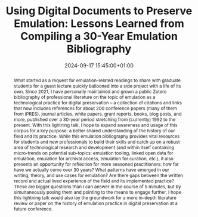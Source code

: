 ---
abstract: 'What started as a request for emulation-related readings to share with
  graduate students for a guest lecture quickly ballooned into a side project with
  a life of its own. Since 2021, I have personally maintained and grown a public Zotero
  bibliography of professional literature on the topic of emulation as a technological
  practice for digital preservation – a collection of citations and links that now
  includes references for about 200 conference papers (many of them from iPRES), journal
  articles, white papers, grant reports, books, blog posts, and more, published over
  a 30-year period stretching from (currently) 1992 to the present.

  With this lightning talk, I hope to expand awareness and usage of this corpus for
  a key purpose: a better shared understanding of the history of our field and its
  practice. While this emulation bibliography provides vital resources for students
  and new professionals to build their skills and catch up on a robust area of technological
  research and development (and within itself containing micro-trends on potential
  sub-topics: emulation tooling, linked open data for emulation, emulation for archival
  access, emulation for curation, etc.), it also presents an opportunity for reflection
  for more seasoned practitioners: how far have we actually come over 30 years? What
  patterns have emerged in our writing, theory, and use cases for emulation? Are there
  gaps between the written record and actual lived experience of the field and its
  implemented practice? These are bigger questions than I can answer in the course
  of 5 minutes, but by simultaneously posing them and pointing to the means to engage
  further, I hope this lightning talk would also lay the groundwork for a more in-depth
  literature review or paper on the history of emulation practice in digital preservation
  at a future conference.'
creators:
- Ethan Gates
date: 2024-09-17 15:45:00+01:00
document_url: https://doi.org/10.5281/zenodo.13685468
grand_parent: iPRES
institutions: []
keywords:
- communications and advocacy for dp
- start 2 preserve
landing_page_url: https://zenodo.org/records/13685468
language: eng
layout: publication
license: Creative Commons Attribution 4.0 (CC-BY-4.0)
notes_url: https://docs.google.com/document/d/1RnqtK66DuBgEZBSuTMC7aU8i32AMZQUp5X-Qi1AQdNg/edit#heading=h.aar4tupij1po
parent: iPRES 2024
publication_type: lightning talk
size: null
slides_url: https://zenodo.org/records/13685468
source_name: iPRES
stream_url: https://www.archief.vlaanderen.be/archief/records/dossiers/5acb210228ce4315ae650812d056a482329eb83ed2dc42398a51505dc153be81/documents/e14395c2e38544b884534e3ad374a2f5eb92a4bb791941e1ba0222a6c969343c
title: 'Using Digital Documents to Preserve Emulation: Lessons Learned from Compiling
  a 30-Year Emulation Bibliography'
year: 2024
---